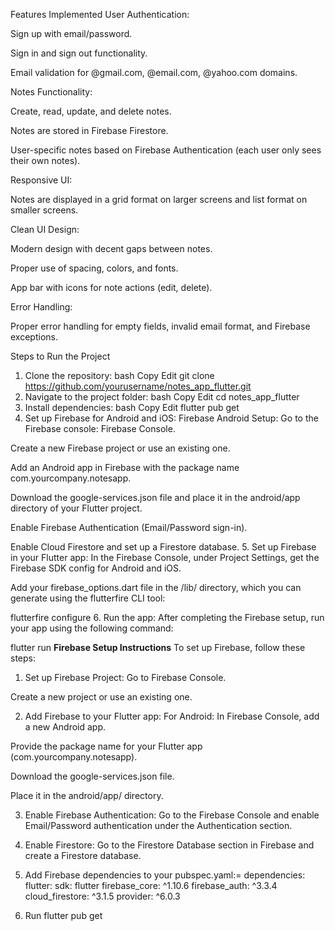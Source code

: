 Features Implemented
User Authentication:

Sign up with email/password.

Sign in and sign out functionality.

Email validation for @gmail.com, @email.com, @yahoo.com domains.

Notes Functionality:

Create, read, update, and delete notes.

Notes are stored in Firebase Firestore.

User-specific notes based on Firebase Authentication (each user only sees their own notes).

Responsive UI:

Notes are displayed in a grid format on larger screens and list format on smaller screens.

Clean UI Design:

Modern design with decent gaps between notes.

Proper use of spacing, colors, and fonts.

App bar with icons for note actions (edit, delete).

Error Handling:

Proper error handling for empty fields, invalid email format, and Firebase exceptions.

Steps to Run the Project
1. Clone the repository:
   bash
   Copy
   Edit
   git clone https://github.com/yourusername/notes_app_flutter.git
2. Navigate to the project folder:
   bash
   Copy
   Edit
   cd notes_app_flutter
3. Install dependencies:
   bash
   Copy
   Edit
   flutter pub get 
4. Set up Firebase for Android and iOS:
      Firebase Android Setup:
      Go to the Firebase console: Firebase Console.

Create a new Firebase project or use an existing one.

Add an Android app in Firebase with the package name com.yourcompany.notesapp.

Download the google-services.json file and place it in the android/app directory of your Flutter project.

Enable Firebase Authentication (Email/Password sign-in).

Enable Cloud Firestore and set up a Firestore database.
5. Set up Firebase in your Flutter app:
   In the Firebase Console, under Project Settings, get the Firebase SDK config for Android and iOS.

Add your firebase_options.dart file in the /lib/ directory, which you can generate using the flutterfire CLI tool:

flutterfire configure
6. Run the app:
   After completing the Firebase setup, run your app using the following command:

flutter run
**Firebase Setup Instructions**
To set up Firebase, follow these steps:

1. Set up Firebase Project:
   Go to Firebase Console.

Create a new project or use an existing one.

2. Add Firebase to your Flutter app:
   For Android:
   In Firebase Console, add a new Android app.

Provide the package name for your Flutter app (com.yourcompany.notesapp).

Download the google-services.json file.

Place it in the android/app/ directory.


3. Enable Firebase Authentication:
   Go to the Firebase Console and enable Email/Password authentication under the Authentication section.

4. Enable Firestore:
   Go to the Firestore Database section in Firebase and create a Firestore database.


5. Add Firebase dependencies to your pubspec.yaml:=
   dependencies:
   flutter:
   sdk: flutter
   firebase_core: ^1.10.6
   firebase_auth: ^3.3.4
   cloud_firestore: ^3.1.5
   provider: ^6.0.3
6. Run
flutter pub get